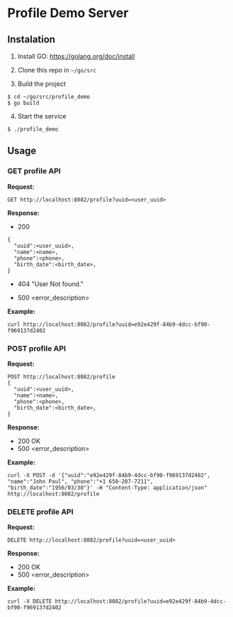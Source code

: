 # Profile Demo Server

## Instalation

1. Install GO: https://golang.org/doc/install

2. Clone this repo in `~/go/src`

3. Build the project
```
$ cd ~/go/src/profile_demo
$ go build
```

4. Start the service
```
$ ./profile_demo
```

## Usage

### __GET__ profile API

__Request:__
```
GET http://localhost:8082/profile?uuid=<user_uuid>
```

__Response:__
  - 200
```
{
  "uuid":<user_uuid>,
  "name":<name>,
  "phone":<phone>,
  "birth_date":<birth_date>,
}
```

  - 404 "User Not found."

  - 500 <error_description>

__Example:__
```
curl http://localhost:8082/profile?uuid=e92e429f-84b9-4dcc-bf90-f969137d2402
```

### __POST__ profile API

__Request:__
```
POST http://localhost:8082/profile
{
  "uuid":<user_uuid>,
  "name":<name>,
  "phone":<phone>,
  "birth_date":<birth_date>,
}
```

__Response:__
  - 200 OK
  - 500 <error_description>

__Example:__
```
curl -X POST -d '{"uuid":"e92e429f-84b9-4dcc-bf90-f969137d2402", "name":"John Paul", "phone":"+1 650-207-7211", "birth_date":"1956/03/30"}' -H "Content-Type: application/json" http://localhost:8082/profile
```

### __DELETE__ profile API

__Request:__
```
DELETE http://localhost:8082/profile?uuid=<user_uuid>
```

__Response:__
  - 200 OK
  - 500 <error_description>

__Example:__
```
curl -X DELETE http://localhost:8082/profile?uuid=e92e429f-84b9-4dcc-bf90-f969137d2402
```

